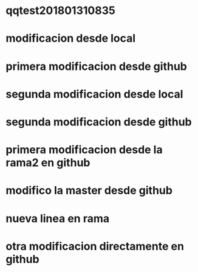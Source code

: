 # qqtest201801310835
# modificacion desde local
# primera modificacion desde github
# segunda modificacion desde local
# segunda modificacion desde github
# primera modificacion desde la rama2 en github
# modifico la master desde github
# nueva linea en rama
# otra modificacion directamente en github
